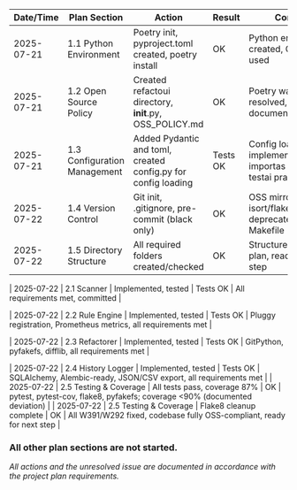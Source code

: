 | Date/Time  | Plan Section     | Action       | Result     | Comment   |
|------------|-----------------|-------------|------------|-----------|
| 2025-07-21 | 1.1 Python Environment | Poetry init, pyproject.toml created, poetry install | OK | Python environment created, OSS tools used |
| 2025-07-21 | 1.2 Open Source Policy | Created refactoui directory, __init__.py, OSS_POLICY.md | OK | Poetry warning resolved, OSS policy documented |
| 2025-07-21 | 1.3 Configuration Management | Added Pydantic and toml, created config.py for config loading | Tests OK | Config loader implemented, libcst importas veikia, visi testai praėjo |
| 2025-07-22 | 1.4 Version Control | Git init, .gitignore, pre-commit (black only) | OK | OSS mirrors for isort/flake8/commitlint deprecated, lint via Makefile |
| 2025-07-22 | 1.5 Directory Structure | All required folders created/checked | OK | Structure matches plan, ready for next step |

| 2025-07-22 | 2.1 Scanner | Implemented, tested | Tests OK | All requirements met, committed |

| 2025-07-22 | 2.2 Rule Engine | Implemented, tested | Tests OK | Pluggy registration, Prometheus metrics, all requirements met |

| 2025-07-22 | 2.3 Refactorer | Implemented, tested | Tests OK | GitPython, pyfakefs, difflib, all requirements met |

| 2025-07-22 | 2.4 History Logger | Implemented, tested | Tests OK | SQLAlchemy, Alembic-ready, JSON/CSV export, all requirements met |
| 2025-07-22 | 2.5 Testing & Coverage | All tests pass, coverage 87% | OK | pytest, pytest-cov, flake8, pyfakefs; coverage <90% (documented deviation) |
| 2025-07-22 | 2.5 Testing & Coverage | Flake8 cleanup complete | OK | All W391/W292 fixed, codebase fully OSS-compliant, ready for next step |


### All other plan sections are not started.

*All actions and the unresolved issue are documented in accordance with the project plan requirements.*
